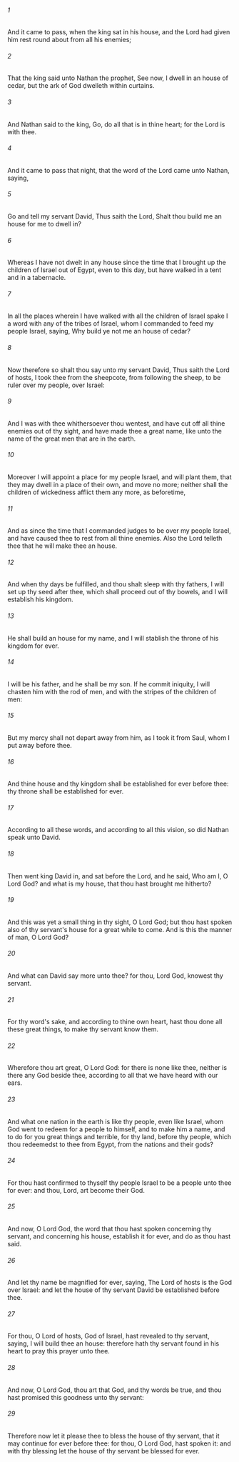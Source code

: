 ###### 1
And it came to pass, when the king sat in his house, and the Lord had given him rest round about from all his enemies;

###### 2
That the king said unto Nathan the prophet, See now, I dwell in an house of cedar, but the ark of God dwelleth within curtains.

###### 3
And Nathan said to the king, Go, do all that is in thine heart; for the Lord is with thee.

###### 4
And it came to pass that night, that the word of the Lord came unto Nathan, saying,

###### 5
Go and tell my servant David, Thus saith the Lord, Shalt thou build me an house for me to dwell in?

###### 6
Whereas I have not dwelt in any house since the time that I brought up the children of Israel out of Egypt, even to this day, but have walked in a tent and in a tabernacle.

###### 7
In all the places wherein I have walked with all the children of Israel spake I a word with any of the tribes of Israel, whom I commanded to feed my people Israel, saying, Why build ye not me an house of cedar?

###### 8
Now therefore so shalt thou say unto my servant David, Thus saith the Lord of hosts, I took thee from the sheepcote, from following the sheep, to be ruler over my people, over Israel:

###### 9
And I was with thee whithersoever thou wentest, and have cut off all thine enemies out of thy sight, and have made thee a great name, like unto the name of the great men that are in the earth.

###### 10
Moreover I will appoint a place for my people Israel, and will plant them, that they may dwell in a place of their own, and move no more; neither shall the children of wickedness afflict them any more, as beforetime,

###### 11
And as since the time that I commanded judges to be over my people Israel, and have caused thee to rest from all thine enemies. Also the Lord telleth thee that he will make thee an house.

###### 12
And when thy days be fulfilled, and thou shalt sleep with thy fathers, I will set up thy seed after thee, which shall proceed out of thy bowels, and I will establish his kingdom.

###### 13
He shall build an house for my name, and I will stablish the throne of his kingdom for ever.

###### 14
I will be his father, and he shall be my son. If he commit iniquity, I will chasten him with the rod of men, and with the stripes of the children of men:

###### 15
But my mercy shall not depart away from him, as I took it from Saul, whom I put away before thee.

###### 16
And thine house and thy kingdom shall be established for ever before thee: thy throne shall be established for ever.

###### 17
According to all these words, and according to all this vision, so did Nathan speak unto David.

###### 18
Then went king David in, and sat before the Lord, and he said, Who am I, O Lord God? and what is my house, that thou hast brought me hitherto?

###### 19
And this was yet a small thing in thy sight, O Lord God; but thou hast spoken also of thy servant's house for a great while to come. And is this the manner of man, O Lord God?

###### 20
And what can David say more unto thee? for thou, Lord God, knowest thy servant.

###### 21
For thy word's sake, and according to thine own heart, hast thou done all these great things, to make thy servant know them.

###### 22
Wherefore thou art great, O Lord God: for there is none like thee, neither is there any God beside thee, according to all that we have heard with our ears.

###### 23
And what one nation in the earth is like thy people, even like Israel, whom God went to redeem for a people to himself, and to make him a name, and to do for you great things and terrible, for thy land, before thy people, which thou redeemedst to thee from Egypt, from the nations and their gods?

###### 24
For thou hast confirmed to thyself thy people Israel to be a people unto thee for ever: and thou, Lord, art become their God.

###### 25
And now, O Lord God, the word that thou hast spoken concerning thy servant, and concerning his house, establish it for ever, and do as thou hast said.

###### 26
And let thy name be magnified for ever, saying, The Lord of hosts is the God over Israel: and let the house of thy servant David be established before thee.

###### 27
For thou, O Lord of hosts, God of Israel, hast revealed to thy servant, saying, I will build thee an house: therefore hath thy servant found in his heart to pray this prayer unto thee.

###### 28
And now, O Lord God, thou art that God, and thy words be true, and thou hast promised this goodness unto thy servant:

###### 29
Therefore now let it please thee to bless the house of thy servant, that it may continue for ever before thee: for thou, O Lord God, hast spoken it: and with thy blessing let the house of thy servant be blessed for ever.

